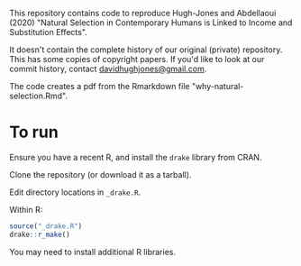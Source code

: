 This repository contains code to reproduce Hugh-Jones and Abdellaoui (2020)
"Natural Selection in Contemporary Humans is Linked to Income and Substitution Effects".

It doesn't contain the complete history of our original (private) repository. This
has some copies of copyright papers. If you'd like to look at our commit
history, contact davidhughjones@gmail.com.

The code creates a pdf from the Rmarkdown file "why-natural-selection.Rmd". 

# To run

Ensure you have a recent R, and install the `drake` library from CRAN.

Clone the repository (or download it as a tarball).

Edit directory locations in `_drake.R`.

Within R:

```r
source("_drake.R")
drake::r_make()
```

You may need to install additional R libraries.
